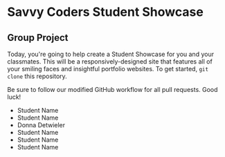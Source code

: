 # Savvy Coders Student Showcase
## Group Project

Today, you're going to help create a Student Showcase for you and your classmates. This will be a responsively-designed site that features all of your smiling faces and insightful portfolio websites. To get started, `git clone` this repository.

Be sure to follow our modified GitHub workflow for all pull requests. Good luck!

* Student Name
* Student Name
* Donna Detwieler
* Student Name
* Student Name
* Student Name
